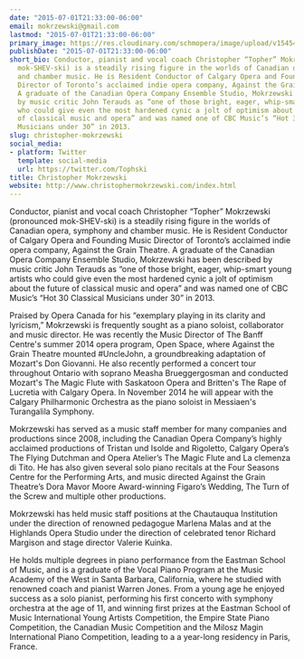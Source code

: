```yaml
---
date: "2015-07-01T21:33:00-06:00"
email: mokrzewski@gmail.com
lastmod: "2015-07-01T21:33:00-06:00"
primary_image: https://res.cloudinary.com/schmopera/image/upload/v1545409169/media/webhook-uploads/1435807864632/TophSquare.jpg.jpg
publishDate: "2015-07-01T21:33:00-06:00"
short_bio: Conductor, pianist and vocal coach Christopher “Topher” Mokrzewski (pronounced
  mok-SHEV-ski) is a steadily rising figure in the worlds of Canadian opera, symphony
  and chamber music. He is Resident Conductor of Calgary Opera and Founding Music
  Director of Toronto’s acclaimed indie opera company, Against the Grain Theatre.
  A graduate of the Canadian Opera Company Ensemble Studio, Mokrzewski has been described
  by music critic John Terauds as “one of those bright, eager, whip-smart young artists
  who could give even the most hardened cynic a jolt of optimism about the future
  of classical music and opera” and was named one of CBC Music’s “Hot 30 Classical
  Musicians under 30” in 2013.
slug: christopher-mokrzewski
social_media:
- platform: Twitter
  template: social-media
  url: https://twitter.com/Tophski
title: Christopher Mokrzewski
website: http://www.christophermokrzewski.com/index.html
---
```


Conductor, pianist and vocal coach Christopher “Topher” Mokrzewski (pronounced mok-SHEV-ski) is a steadily rising figure in the worlds of Canadian opera, symphony and chamber music. He is Resident Conductor of Calgary Opera and Founding Music Director of Toronto’s acclaimed indie opera company, Against the Grain Theatre. A graduate of the Canadian Opera Company Ensemble Studio, Mokrzewski has been described by music critic John Terauds as “one of those bright, eager, whip-smart young artists who could give even the most hardened cynic a jolt of optimism about the future of classical music and opera” and was named one of CBC Music’s “Hot 30 Classical Musicians under 30” in 2013.

Praised by Opera Canada for his “exemplary playing in its clarity and lyricism,” Mokrzewski is frequently sought as a piano soloist, collaborator and music director. He was recently the Music Director of The Banff Centre's summer 2014 opera program, Open Space, where Against the Grain Theatre mounted #UncleJohn, a groundbreaking adaptation of Mozart's Don Giovanni. He also recently performed a concert tour throughout Ontario with soprano Measha Brueggergosman and conducted Mozart's The Magic Flute with Saskatoon Opera and Britten's The Rape of Lucretia with Calgary Opera. In November 2014 he will appear with the Calgary Philharmonic Orchestra as the piano soloist in Messiaen's Turangalila Symphony.

Mokrzewski has served as a music staff member for many companies and productions since 2008, including the Canadian Opera Company’s highly acclaimed productions of Tristan und Isolde and Rigoletto, Calgary Opera’s The Flying Dutchman and Opera Atelier’s The Magic Flute and La clemenza di Tito. He has also given several solo piano recitals at the Four Seasons Centre for the Performing Arts, and music directed Against the Grain Theatre’s Dora Mavor Moore Award-winning Figaro’s Wedding, The Turn of the Screw and multiple other productions.

Mokrzewski has held music staff positions at the Chautauqua Institution under the direction of renowned pedagogue Marlena Malas and at the Highlands Opera Studio under the direction of celebrated tenor Richard Margison and stage director Valerie Kuinka.

He holds multiple degrees in piano performance from the Eastman School of Music, and is a graduate of the Vocal Piano Program at the Music Academy of the West in Santa Barbara, California, where he studied with renowned coach and pianist Warren Jones. From a young age he enjoyed success as a solo pianist, performing his first concerto with symphony orchestra at the age of 11, and winning first prizes at the Eastman School of Music International Young Artists Competition, the Empire State Piano Competition, the Canadian Music Competition and the Milosz Magin International Piano Competition, leading to a a year-long residency in Paris, France.
